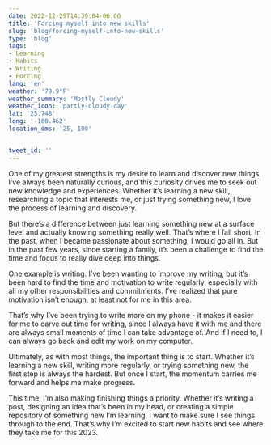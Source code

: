 ```yaml
---
date: 2022-12-29T14:39:04-06:00
title: 'Forcing myself into new skills'
slug: 'blog/forcing-myself-into-new-skills'
type: 'blog'
tags:
- Learning
- Habits
- Writing
- Forcing
lang: 'en'
weather: '79.9°F'
weather_summary: 'Mostly Cloudy'
weather_icon: 'partly-cloudy-day'
lat: '25.748'
long: '-100.462'
location_dms: '25, 100'


tweet_id: ''
---
```

One of my greatest strengths is my desire to learn and discover new things. I’ve always been naturally curious, and this curiosity drives me to seek out new knowledge and experiences. Whether it’s learning a new skill, researching a topic that interests me, or just trying something new, I love the process of learning and discovery.

But there’s a difference between just learning something new at a surface level and actually knowing something really well. That’s where I fall short. In the past, when I became passionate about something, I would go all in. But in the past few years, since starting a family, it’s been a challenge to find the time and focus to really dive deep into things.

One example is writing. I’ve been wanting to improve my writing, but it’s been hard to find the time and motivation to write regularly, especially with all my other responsibilities and commitments. I’ve realized that pure motivation isn’t enough, at least not for me in this area.

That’s why I’ve been trying to write more on my phone - it makes it easier for me to carve out time for writing, since I always have it with me and there are always small moments of time I can take advantage of. And if I need to, I can always go back and edit my work on my computer.

Ultimately, as with most things, the important thing is to start. Whether it’s learning a new skill, writing more regularly, or trying something new, the first step is always the hardest. But once I start, the momentum carries me forward and helps me make progress.

This time, I’m also making finishing things a priority. Whether it’s writing a post, designing an idea that’s been in my head, or creating a simple repository of something new I’m learning, I want to make sure I see things through to the end. That’s why I’m excited to start new habits and see where they take me for this 2023.
